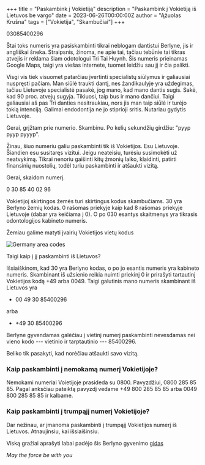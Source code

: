 +++
title = "Paskambink į Vokietiją"
description = "Paskambink į Vokietiją iš Lietuvos be vargo"
date = 2023-06-26T00:00:00Z
author = "Ąžuolas Krušna"
tags = ["Vokietija", "Skambučiai"]
+++

03085400296 

Štai toks numeris yra pasiskambinti tikrai neblogam dantistui Berlyne, jis ir angliškai šneka. Straipsnis, žinoma, ne apie tai, tačiau tebūnie tai tikras atvejis ir reklama šiam odotologui Tri Tai Huynh. Šis numeris prieinamas Google Maps, taigi yra viešas internete, tuomet leidžiu sau jį ir čia palikti.

Visgi vis tiek visuomet patarčiau įvertinti specialistų siūlymus ir galiausiai nuspręsti pačiam. Man siūlė traukti dantį, nes žandikaulyje yra uždegimas, tačiau Lietuvoje specialistė pasakė, jog mano, kad mano dantis sugis. Sakė, kad 90 proc. atvejų sugyja. Tikiuosi, taip bus ir mano dančiui. Taigi galiausiai aš pas Tri danties nesitraukiau, nors jis man taip siūlė ir turėjo tokią intenciją. Galimai endodontija ne jo stiprioji sritis. Nutariau gydytis Lietuvoje.

Gerai, grįžtam prie numerio. Skambinu. Po kelių sekundžių girdžiu: "pyyp pyyp pyyyp".

Žinau, šiuo numeriu galiu paskambinti tik iš Vokietijos. Esu Lietuvoje. Šiandien esu susitaręs vizitui. Jeigu neateisiu, turėsiu susimokėti už neatvykimą. Tikrai nenoriu gaišinti kitų žmonių laiko, klaidinti, patirti finansinių nuostolių, todėl turiu paskambinti ir atšaukti vizitą.

Gerai, skaidom numerį.

0 30 85 40 02 96

Vokietijoj skirtingos žemės turi skirtingus kodus skambučiams. 30 yra Berlyno žemių kodas. 0 rašomas priekyje kaip kad 8 rašomas priekyje Lietuvoje (dabar yra keičiama į 0). O po 030 esantys skaitmenys yra tikrasis odontologijos kabineto numeris.

Žemiau galime matyti įvairių Vokietijos vietų kodus

![Germany area codes](../germany_area_codes.png)

Taigi kaip į jį paskambinti iš Lietuvos?

Išsiaiškinom, kad 30 yra Berlyno kodas, o po jo esantis numeris yra kabineto numeris. Skambinant iš užsienio reikia nuimti priekinį 0 ir prirašyti tartautinį Vokietijos kodą +49 arba 0049. Taigi galutinis mano numeris skambinant iš Lietuvos yra 

- 00 49 30 85400296 

arba 

- +49 30 85400296

Berlyne gyvendamas galėčiau į vietinį numerį paskambinti nevesdamas nei vieno kodo --- vietinio ir tarptautinio --- 85400296. 

Beliko tik pasakyti, kad norėčiau atšaukti savo vizitą.

### Kaip paskambinti į nemokamą numerį Vokietijoje?

Nemokami numeriai Voietijoje prasideda su 0800. Pavyzdžiui, 0800 285 85 85. Pagal anksčiau pateiktą pavyzdį vedame +49 800 285 85 85 arba 0049 800 285 85 85 ir kalbame.

### Kaip paskambinti į trumpąjį numerį Vokietijoje?

Dar nežinau, ar įmanoma paskambinti į trumpąjį Vokietijos numerį iš Lietuvos. Atnaujinsiu, kai išsiaišinsiu.

Viską gražiai aprašyti labai padėjo šis Berlyno gyvenimo [gidas](https://allaboutberlin.com/guides/dial-phone-numbers-germany)

_May the force be with you_
